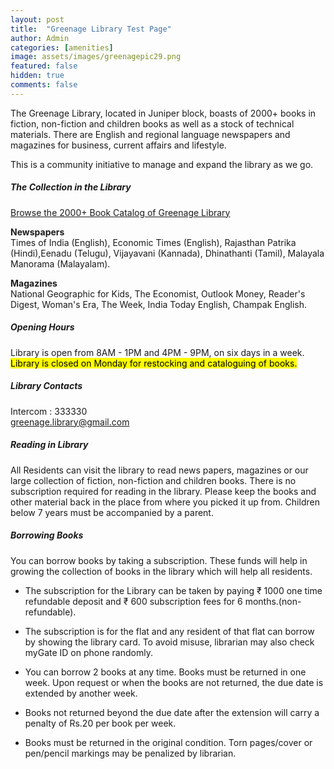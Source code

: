 ```yaml
---
layout: post
title:  "Greenage Library Test Page"
author: Admin
categories: [amenities]
image: assets/images/greenagepic29.png
featured: false
hidden: true
comments: false
---
```


The Greenage Library, located in Juniper block, boasts of 2000+ books in fiction, non-fiction and children books as well as a stock of technical materials.
There are English and regional language newspapers and magazines for business, current affairs and lifestyle.  

This is a community initiative to manage and expand the library as we go. 

##### The Collection in the Library

<a target="_blank" href="https://www.libib.com/u/greenage" class="btn btn-success">Browse the 2000+ Book Catalog of Greenage Library</a> 

**Newspapers**  
Times of India (English), Economic Times (English), Rajasthan Patrika (Hindi),Eenadu (Telugu), Vijayavani (Kannada), Dhinathanti (Tamil), Malayala Manorama (Malayalam).

**Magazines**  
National Geographic for Kids, The Economist, Outlook Money, Reader's Digest, Woman's Era, The Week, India Today English, Champak English. 

##### Opening Hours

Library is open from 8AM - 1PM and 4PM - 9PM, on six days in a week. <mark>Library is closed on Monday for restocking and cataloguing of books.</mark> 

##### Library Contacts

Intercom : 333330  
greenage.library@gmail.com


##### Reading in Library

All Residents can visit the library to read news papers, magazines or our large collection of fiction, non-fiction and children books. There is no subscription required for reading in the library.
Please keep the books and other material back in the place from where you picked it up from. Children below 7 years must be accompanied by a parent.

##### Borrowing Books

You can borrow books by taking a subscription. These funds will help in growing the collection of books in the library which will help all residents.  

- The subscription for the Library can be taken by paying &#8377; 1000 one time refundable deposit and &#8377; 600 subscription fees for 6 months.(non-refundable). 

- The subscription is for the flat and any resident of that flat can borrow by showing the library card. To avoid misuse, librarian may also check myGate ID on phone randomly. 

- You can borrow 2 books at any time. Books must be returned in one week. Upon request or when the books are not returned, the due date is extended by another week. 

- Books not returned beyond the due date after the extension will carry a penalty of Rs.20 per book per week. 

- Books must be returned in the original condition. Torn pages/cover or pen/pencil markings may be penalized by librarian.

